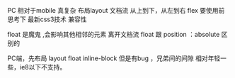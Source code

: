 PC 相对于mobile 真复杂 布局layout 
文档流 从上到下，从左到右
flex 要使用前思考下 最新css3技术
兼容性 

float 是魔鬼 ,会影响其他相邻的元素
离开文档流 float 跟 position ：absolute 区别的

PC端，先布局 layout float 
inline-block 但是有bug ，兄弟间的间隙
相对年轻一些，ie8以下不支持。